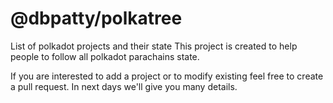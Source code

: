 # @dbpatty/polkatree

List of polkadot projects and their state
 This project is created to help people to follow all polkadot parachains state.
 
 If you are interested to add a project or to modify existing feel free to create a pull request.
 In next days we'll give you many details.
 
